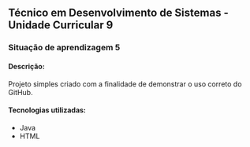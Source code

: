 ## Técnico em Desenvolvimento de Sistemas - Unidade Curricular 9
### Situação de aprendizagem 5

#### Descrição:
Projeto simples criado com a finalidade de demonstrar o uso correto do GitHub.

#### Tecnologias utilizadas:
* Java
* HTML
